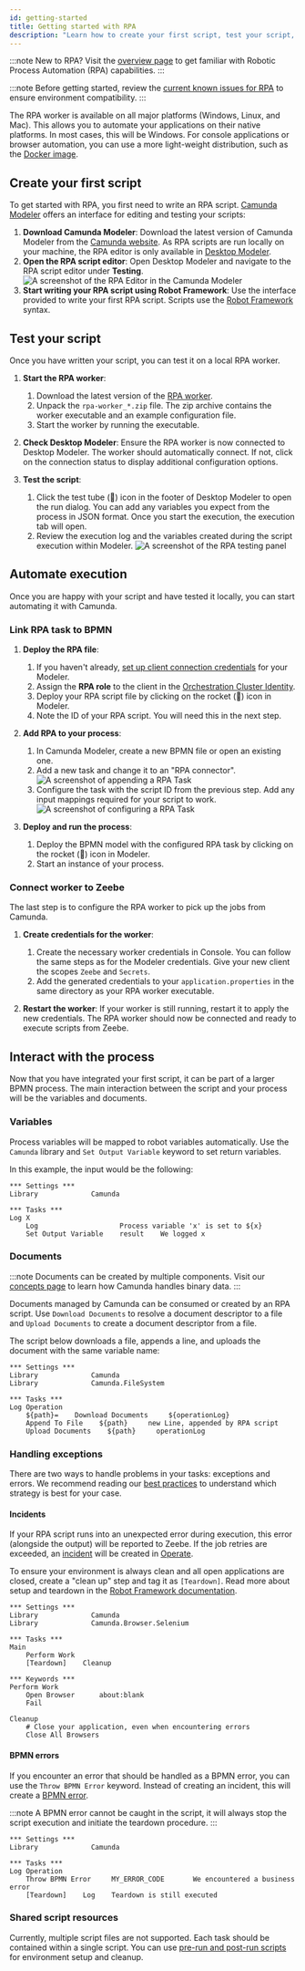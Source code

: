 ```yaml
---
id: getting-started
title: Getting started with RPA
description: "Learn how to create your first script, test your script, and automate execution while getting started with RPA."
---
```


:::note
New to RPA? Visit the [overview page](/components/rpa/overview.md) to get familiar with Robotic Process Automation (RPA) capabilities.
:::

:::note
Before getting started, review the [current known issues for RPA](https://github.com/camunda/rpa-worker/discussions/categories/known-issues) to ensure environment compatibility.
:::

The RPA worker is available on all major platforms (Windows, Linux, and Mac). This allows you to automate your applications on their native platforms. In most cases, this will be Windows. For console applications or browser automation, you can use a more light-weight distribution, such as the [Docker image](/self-managed/installation-methods/docker/docker.md).

## Create your first script

To get started with RPA, you first need to write an RPA script. [Camunda Modeler](/components/modeler/about-modeler.md) offers an interface for editing and testing your scripts:

1. **Download Camunda Modeler**: Download the latest version of Camunda Modeler from the [Camunda website](https://camunda.com/download/modeler/). As RPA scripts are run locally on your machine, the RPA editor is only available in [Desktop Modeler](/components/modeler/desktop-modeler/index.md).
2. **Open the RPA script editor**: Open Desktop Modeler and navigate to the RPA script editor under **Testing**.
   ![A screenshot of the RPA Editor in the Camunda Modeler](img/rpa-editor-initial.png)
3. **Start writing your RPA script using Robot Framework**: Use the interface provided to write your first RPA script. Scripts use the [Robot Framework](https://robotframework.org/) syntax.

## Test your script

Once you have written your script, you can test it on a local RPA worker.

1. **Start the RPA worker**:
   1. Download the latest version of the [RPA worker](https://github.com/camunda/rpa-worker/releases).
   2. Unpack the `rpa-worker_*.zip` file. The zip archive contains the worker executable and an example configuration file.
   3. Start the worker by running the executable.

2. **Check Desktop Modeler**: Ensure the RPA worker is now connected to Desktop Modeler. The worker should automatically connect. If not, click on the connection status to display additional configuration options.

3. **Test the script**:
   1. Click the test tube (🧪) icon in the footer of Desktop Modeler to open the run dialog. You can add any variables you expect from the process in JSON format. Once you start the execution, the execution tab will open.
   2. Review the execution log and the variables created during the script execution within Modeler.
      ![A screenshot of the RPA testing panel](img/rpa-editor-results.png)

## Automate execution

Once you are happy with your script and have tested it locally, you can start automating it with Camunda.

### Link RPA task to BPMN

1. **Deploy the RPA file**:
   1. If you haven't already, [set up client connection credentials](/components/console/manage-clusters/manage-api-clients.md#create-a-client) for your Modeler.
   2. Assign the **RPA role** to the client in the [Orchestration Cluster Identity](../identity/role.md#assign-client-to-a-role).
   3. Deploy your RPA script file by clicking on the rocket (🚀) icon in Modeler.
   4. Note the ID of your RPA script. You will need this in the next step.

2. **Add RPA to your process**:
   1. In Camunda Modeler, create a new BPMN file or open an existing one.
   2. Add a new task and change it to an "RPA connector".
      ![A screenshot of appending a RPA Task](img/create-new-task.png)
   3. Configure the task with the script ID from the previous step. Add any input mappings required for your script to work.
      ![A screenshot of configuring a RPA Task](img/rpa-task-configuration.png)

3. **Deploy and run the process**:
   1. Deploy the BPMN model with the configured RPA task by clicking on the rocket (🚀) icon in Modeler.
   2. Start an instance of your process.

### Connect worker to Zeebe

The last step is to configure the RPA worker to pick up the jobs from Camunda.

1. **Create credentials for the worker**:
   1. Create the necessary worker credentials in Console. You can follow the same steps as for the Modeler credentials. Give your new client the scopes `Zeebe` and `Secrets`.
   2. Add the generated credentials to your `application.properties` in the same directory as your RPA worker executable.

2. **Restart the worker**: If your worker is still running, restart it to apply the new credentials. The RPA worker should now be connected and ready to execute scripts from Zeebe.

## Interact with the process

Now that you have integrated your first script, it can be part of a larger BPMN process. The main interaction between the script and your process will be the variables and documents.

### Variables

Process variables will be mapped to robot variables automatically. Use the `Camunda` library and `Set Output Variable` keyword to set return variables.

In this example, the input would be the following:

```Robot
*** Settings ***
Library             Camunda

*** Tasks ***
Log X
    Log                    Process variable 'x' is set to ${x}
    Set Output Variable    result    We logged x
```

### Documents

:::note
Documents can be created by multiple components. Visit our [concepts page](/components/document-handling/getting-started.md) to learn how Camunda handles binary data.
:::

Documents managed by Camunda can be consumed or created by an RPA script. Use `Download Documents` to resolve a document descriptor to a file and `Upload Documents` to create a document descriptor from a file.

The script below downloads a file, appends a line, and uploads the document with the same variable name:

```Robot
*** Settings ***
Library             Camunda
Library             Camunda.FileSystem

*** Tasks ***
Log Operation
    ${path}=    Download Documents     ${operationLog}
    Append To File    ${path}     new Line, appended by RPA script
    Upload Documents    ${path}     operationLog
```

### Handling exceptions

There are two ways to handle problems in your tasks: exceptions and errors. We recommend reading our [best practices](/components/best-practices/development/dealing-with-problems-and-exceptions.md) to understand which strategy is best for your case.

#### Incidents

If your RPA script runs into an unexpected error during execution, this error (alongside the output) will be reported to Zeebe. If the job retries are exceeded, an [incident](/components/concepts/incidents.md) will be created in [Operate](/components/operate/operate-introduction.md).

To ensure your environment is always clean and all open applications are closed, create a "clean up" step and tag it as `[Teardown]`. Read more about setup and teardown in the [Robot Framework documentation](https://robotframework.org/robotframework/latest/RobotFrameworkUserGuide.html#user-keyword-setup-and-teardown).

```
*** Settings ***
Library             Camunda
Library             Camunda.Browser.Selenium

*** Tasks ***
Main
    Perform Work
    [Teardown]    Cleanup

*** Keywords ***
Perform Work
    Open Browser      about:blank
    Fail

Cleanup
    # Close your application, even when encountering errors
    Close All Browsers
```

#### BPMN errors

If you encounter an error that should be handled as a BPMN error, you can use the `Throw BPMN Error` keyword. Instead of creating an incident, this will create a [BPMN error](/components/best-practices/development/dealing-with-problems-and-exceptions.md#handling-errors-on-the-process-level).

:::note
A BPMN error cannot be caught in the script, it will always stop the script execution and initiate the teardown procedure.
:::

```robot
*** Settings ***
Library             Camunda

*** Tasks ***
Log Operation
    Throw BPMN Error     MY_ERROR_CODE       We encountered a business error
    [Teardown]    Log    Teardown is still executed
```

### Shared script resources

Currently, multiple script files are not supported. Each task should be contained within a single script. You can use [pre-run and post-run scripts](components/rpa/production.md#pre--and-post-run-scripts) for environment setup and cleanup.
